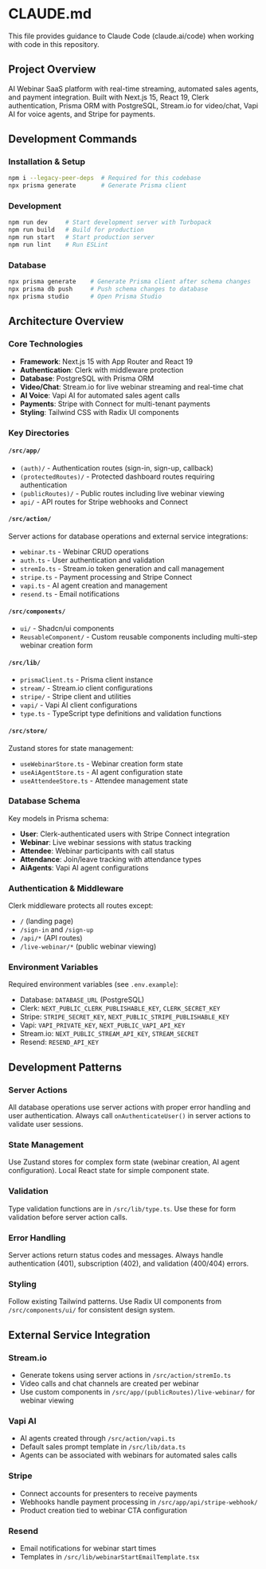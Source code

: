 # CLAUDE.md

This file provides guidance to Claude Code (claude.ai/code) when working with code in this repository.

## Project Overview

AI Webinar SaaS platform with real-time streaming, automated sales agents, and payment integration. Built with Next.js 15, React 19, Clerk authentication, Prisma ORM with PostgreSQL, Stream.io for video/chat, Vapi AI for voice agents, and Stripe for payments.

## Development Commands

### Installation & Setup
```bash
npm i --legacy-peer-deps  # Required for this codebase
npx prisma generate       # Generate Prisma client
```

### Development
```bash
npm run dev     # Start development server with Turbopack
npm run build   # Build for production
npm run start   # Start production server
npm run lint    # Run ESLint
```

### Database
```bash
npx prisma generate    # Generate Prisma client after schema changes
npx prisma db push     # Push schema changes to database
npx prisma studio      # Open Prisma Studio
```

## Architecture Overview

### Core Technologies
- **Framework**: Next.js 15 with App Router and React 19
- **Authentication**: Clerk with middleware protection
- **Database**: PostgreSQL with Prisma ORM
- **Video/Chat**: Stream.io for live webinar streaming and real-time chat
- **AI Voice**: Vapi AI for automated sales agent calls
- **Payments**: Stripe with Connect for multi-tenant payments
- **Styling**: Tailwind CSS with Radix UI components

### Key Directories

#### `/src/app/`
- `(auth)/` - Authentication routes (sign-in, sign-up, callback)
- `(protectedRoutes)/` - Protected dashboard routes requiring authentication
- `(publicRoutes)/` - Public routes including live webinar viewing
- `api/` - API routes for Stripe webhooks and Connect

#### `/src/action/`
Server actions for database operations and external service integrations:
- `webinar.ts` - Webinar CRUD operations
- `auth.ts` - User authentication and validation
- `stremIo.ts` - Stream.io token generation and call management
- `stripe.ts` - Payment processing and Stripe Connect
- `vapi.ts` - AI agent creation and management
- `resend.ts` - Email notifications

#### `/src/components/`
- `ui/` - Shadcn/ui components
- `ReusableComponent/` - Custom reusable components including multi-step webinar creation form

#### `/src/lib/`
- `prismaClient.ts` - Prisma client instance
- `stream/` - Stream.io client configurations
- `stripe/` - Stripe client and utilities
- `vapi/` - Vapi AI client configurations
- `type.ts` - TypeScript type definitions and validation functions

#### `/src/store/`
Zustand stores for state management:
- `useWebinarStore.ts` - Webinar creation form state
- `useAiAgentStore.ts` - AI agent configuration state
- `useAttendeeStore.ts` - Attendee management state

### Database Schema

Key models in Prisma schema:
- **User**: Clerk-authenticated users with Stripe Connect integration
- **Webinar**: Live webinar sessions with status tracking
- **Attendee**: Webinar participants with call status
- **Attendance**: Join/leave tracking with attendance types
- **AiAgents**: Vapi AI agent configurations

### Authentication & Middleware

Clerk middleware protects all routes except:
- `/` (landing page)
- `/sign-in` and `/sign-up`
- `/api/*` (API routes)
- `/live-webinar/*` (public webinar viewing)

### Environment Variables

Required environment variables (see `.env.example`):
- Database: `DATABASE_URL` (PostgreSQL)
- Clerk: `NEXT_PUBLIC_CLERK_PUBLISHABLE_KEY`, `CLERK_SECRET_KEY`
- Stripe: `STRIPE_SECRET_KEY`, `NEXT_PUBLIC_STRIPE_PUBLISHABLE_KEY`
- Vapi: `VAPI_PRIVATE_KEY`, `NEXT_PUBLIC_VAPI_API_KEY`
- Stream.io: `NEXT_PUBLIC_STREAM_API_KEY`, `STREAM_SECRET`
- Resend: `RESEND_API_KEY`

## Development Patterns

### Server Actions
All database operations use server actions with proper error handling and user authentication. Always call `onAuthenticateUser()` in server actions to validate user sessions.

### State Management
Use Zustand stores for complex form state (webinar creation, AI agent configuration). Local React state for simple component state.

### Validation
Type validation functions are in `/src/lib/type.ts`. Use these for form validation before server action calls.

### Error Handling
Server actions return status codes and messages. Always handle authentication (401), subscription (402), and validation (400/404) errors.

### Styling
Follow existing Tailwind patterns. Use Radix UI components from `/src/components/ui/` for consistent design system.

## External Service Integration

### Stream.io
- Generate tokens using server actions in `/src/action/stremIo.ts`
- Video calls and chat channels are created per webinar
- Use custom components in `/src/app/(publicRoutes)/live-webinar/` for webinar viewing

### Vapi AI
- AI agents created through `/src/action/vapi.ts`
- Default sales prompt template in `/src/lib/data.ts`
- Agents can be associated with webinars for automated sales calls

### Stripe
- Connect accounts for presenters to receive payments
- Webhooks handle payment processing in `/src/app/api/stripe-webhook/`
- Product creation tied to webinar CTA configuration

### Resend
- Email notifications for webinar start times
- Templates in `/src/lib/webinarStartEmailTemplate.tsx`